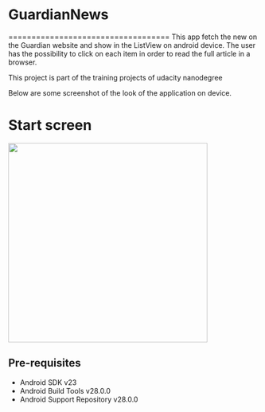 # GuardianNews
===================================
This app fetch the new on the Guardian website and show in the ListView on android device. The user has the possibility
to click on each item in order to read the full article in a browser.

This project is part of the training projects of udacity nanodegree

Below are some screenshot of the look of the application on device.

# Start screen

<img src="appscreenshots/screen.png" width="400" >



Pre-requisites
--------------

- Android SDK v23
- Android Build Tools v28.0.0
- Android Support Repository v28.0.0
